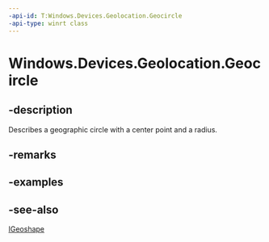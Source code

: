 ```yaml
---
-api-id: T:Windows.Devices.Geolocation.Geocircle
-api-type: winrt class
---
```


<!-- Class syntax.
public class Geocircle : Windows.Devices.Geolocation.IGeocircle, Windows.Devices.Geolocation.IGeoshape
-->

# Windows.Devices.Geolocation.Geocircle

## -description
Describes a geographic circle with a center point and a radius.

## -remarks

## -examples

## -see-also
[IGeoshape](igeoshape.md)